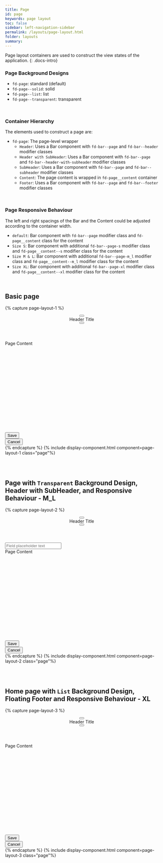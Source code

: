 ```yaml
---
title: Page
id: page
keywords: page layout
toc: false
sidebar: left-navigation-sidebar
permalink: /layouts/page-layout.html
folder: layouts
summary:
---
```


Page layout containers are used to construct the view states of the application. 
{: .docs-intro}
<br>

### Page Background Designs
* `fd-page`: standard (default)
* `fd-page--solid`: solid
* `fd-page--list`: list
* `fd-page--transparent`: transparent 
<br/>

### Container Hierarchy
The elements used to construct a page are:
* `fd-page`: The page-level wrapper
  * `Header`: Uses a Bar component with `fd-bar--page` and `fd-bar--header` modifier classes  
  * `Header with SubHeader`: Uses a Bar component with `fd-bar--page` and `fd-bar--header-with-subheader` modifier classes 
  * `SubHeader`: Uses a Bar component with `fd-bar--page` and `fd-bar--subheader` modifier classes
  * `Content`: The page content is wrapped in `fd-page__content` container
  * `Footer`: Uses a Bar component with `fd-bar--page` and `fd-bar--footer` modifier classes 
<br/>

### Page Responsive Behaviour
The left and right spacings of the Bar and the Content could be adjusted according to the container width.
  * `default`: Bar component with `fd-bar--page` modifier class and `fd-page__content` class for the content
  * `Size S`: Bar component with additional `fd-bar--page-s` modifier class and `fd-page__content--s`  modifier class for the content
  * `Size M & L`: Bar component with additional `fd-bar--page-m_l` modifier class and `fd-page__content--m_l` modifier class for the content
  * `Size XL`: Bar component with additional `fd-bar--page-xl` modifier class and `fd-page__content--xl` modifier class for the content
<br/>

## Basic page

{% capture page-layout-1 %}
<main class="fd-page">
    <header>
        <div class="fd-bar fd-bar--page fd-bar--header">
            <div class="fd-bar__left">
                <div class="fd-bar__element">
                    <button class="fd-button fd-button--light sap-icon--navigation-left-arrow"></button>
                </div>
                <div class="fd-bar__element">
                     Header Title
                </div>
            </div>
            <div class="fd-bar__right">
                <div class="fd-bar__element">
                    <span class="fd-image--s" aria-label="Image label"
                        style="background-image: url('https://placeimg.com/400/400/nature');">
                    </span>
                </div>
                <div class="fd-bar__element">
                    <button class="fd-button fd-button--light sap-icon--grid"></button>
                </div>
            </div>
        </div>
    </header>
    <div class="fd-page__content">
        Page Content
    </div>
    <footer>
        <div class="fd-bar fd-bar--page fd-bar--footer">
            <div class="fd-bar__right">
                <div class="fd-bar__element">
                    <button class="fd-button fd-button--emphasized fd-button--compact">Save</button>
                </div>
                <div class="fd-bar__element">
                    <button class="fd-button fd-button--light fd-button--compact">Cancel</button>
                </div>
            </div>
        </div>
    </footer>
</main>
{% endcapture %}
{% include display-component.html component=page-layout-1  class="page"%}

<br><br>

## Page with `Transparent` Background Design, Header with SubHeader, and Responsive Behaviour - M_L

{% capture page-layout-2 %}
<main class="fd-page fd-page--transparent">
    <header>
        <div class="fd-bar fd-bar--page-m_l fd-bar--header-with-subheader">
            <div class="fd-bar__left">
                <div class="fd-bar__element">
                    <button class="fd-button fd-button--light sap-icon--navigation-left-arrow"></button>
                </div>
                <div class="fd-bar__element">
                     Header Title
                </div>
            </div>
            <div class="fd-bar__right">
                <div class="fd-bar__element">
                    <button class="fd-button fd-button--light sap-icon--overflow"></button>
                </div>
            </div>
        </div>
    </header>
    <div class="fd-bar fd-bar--page-m_l fd-bar--subheader">
        <div class="fd-bar__middle">
            <div class="fd-bar__element fd-bar__element--full-width">
                <input class="fd-input fd-input--compact" type="text" id="input-1" placeholder="Field placeholder text">
            </div>
        </div>
    </div>
    <div class="fd-page__content--m_l">
        Page Content
    </div>
    <footer>
        <div class="fd-bar fd-bar--page-m_l fd-bar--footer">
            <div class="fd-bar__right">
                <div class="fd-bar__element">
                    <button class="fd-button fd-button--emphasized fd-button--compact">Save</button>
                </div>
                <div class="fd-bar__element">
                    <button class="fd-button fd-button--light fd-button--compact">Cancel</button>
                </div>
            </div>
        </div>
    </footer>
</main>
{% endcapture %}
{% include display-component.html component=page-layout-2  class="page"%}


<br><br>

## Home page with `List` Background Design, Floating Footer and Responsive Behaviour - XL

{% capture page-layout-3 %}
<main class="fd-page fd-page--home fd-page--list">
    <header>
        <div class="fd-bar fd-bar--home-page-xl fd-bar--header-with-subheader">
            <div class="fd-bar__left">
                <div class="fd-bar__element">
                    <button class="fd-button fd-button--light sap-icon--navigation-left-arrow"></button>
                </div>
                <div class="fd-bar__element">
                     Header Title
                </div>
            </div>
            <div class="fd-bar__right">
                <div class="fd-bar__element">
                    <button class="fd-button fd-button--light sap-icon--overflow"></button>
                </div>
            </div>
        </div>
    </header>
    <div class="fd-page__content--xl">
        Page Content
    </div>
    <footer>
        <div class="fd-bar fd-bar--home-page-xl fd-bar--floating-footer">
            <div class="fd-bar__right">
                <div class="fd-bar__element">
                    <button class="fd-button fd-button--emphasized fd-button--compact">Save</button>
                </div>
                <div class="fd-bar__element">
                    <button class="fd-button fd-button--light fd-button--compact">Cancel</button>
                </div>
            </div>
        </div>
    </footer>
</main>
{% endcapture %}
{% include display-component.html component=page-layout-3  class="page"%}

<style media="screen">
    .fd-page__content, .fd-page__content--m_l, .fd-page__content--xl{
        height: 300px;
    }
</style>
